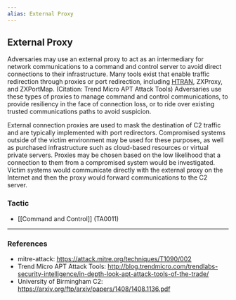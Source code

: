 ```yaml
---
alias: External Proxy
---
```


## External Proxy

Adversaries may use an external proxy to act as an intermediary for network communications to a command and control server to avoid direct connections to their infrastructure. Many tools exist that enable traffic redirection through proxies or port redirection, including [HTRAN](https://attack.mitre.org/software/S0040), ZXProxy, and ZXPortMap. (Citation: Trend Micro APT Attack Tools) Adversaries use these types of proxies to manage command and control communications, to provide resiliency in the face of connection loss, or to ride over existing trusted communications paths to avoid suspicion.

External connection proxies are used to mask the destination of C2 traffic and are typically implemented with port redirectors. Compromised systems outside of the victim environment may be used for these purposes, as well as purchased infrastructure such as cloud-based resources or virtual private servers. Proxies may be chosen based on the low likelihood that a connection to them from a compromised system would be investigated. Victim systems would communicate directly with the external proxy on the Internet and then the proxy would forward communications to the C2 server.


### Tactic

- [[Command and Control]] (TA0011)


---
### References

- mitre-attack: https://attack.mitre.org/techniques/T1090/002
- Trend Micro APT Attack Tools: http://blog.trendmicro.com/trendlabs-security-intelligence/in-depth-look-apt-attack-tools-of-the-trade/
- University of Birmingham C2: https://arxiv.org/ftp/arxiv/papers/1408/1408.1136.pdf

